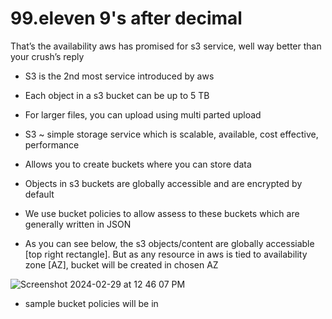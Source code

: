 # 99.eleven 9's after decimal
That’s the availability aws has promised for s3 service, well way better than your crush’s reply

- S3 is the 2nd most service introduced by aws
- Each object in a s3 bucket can be up to 5 TB
- For larger files, you can upload using multi parted upload

- S3 ~ simple storage service which is scalable, available, cost effective, performance
- Allows you to create buckets where you can store data
- Objects in s3 buckets are globally accessible and are encrypted by default
- We use bucket policies to allow assess to these buckets which are generally written in JSON

- As you can see below, the s3 objects/content are globally accessiable [top right rectangle]. But as any resource in aws is tied to availability zone [AZ], bucket will be created in chosen AZ

![Screenshot 2024-02-29 at 12 46 07 PM](https://github.com/Kiran7321/s3_bucketPolociesExamples/assets/89258260/57592516-7be4-482a-b7e5-43d3a6bd6e92)

- sample bucket policies will be in 
